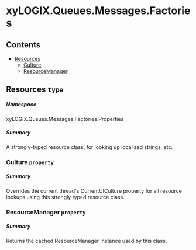 <a name='assembly'></a>
# xyLOGIX.Queues.Messages.Factories

## Contents

- [Resources](#T-xyLOGIX.Queues.Messages.Factories-Properties-Resources 'xyLOGIX.Queues.Messages.Factories.Properties.Resources')
  - [Culture](#P-xyLOGIX.Queues.Messages.Factories-Properties-Resources-Culture 'xyLOGIX.Queues.Messages.Factories.Properties.Resources.Culture')
  - [ResourceManager](#P-xyLOGIX.Queues.Messages.Factories-Properties-Resources-ResourceManager 'xyLOGIX.Queues.Messages.Factories.Properties.Resources.ResourceManager')

<a name='T-xyLOGIX.Queues.Messages.Factories-Properties-Resources'></a>
## Resources `type`

##### Namespace

xyLOGIX.Queues.Messages.Factories.Properties

##### Summary

A strongly-typed resource class, for looking up localized strings, etc.

<a name='P-xyLOGIX.Queues.Messages.Factories-Properties-Resources-Culture'></a>
### Culture `property`

##### Summary

Overrides the current thread's CurrentUICulture property for all
  resource lookups using this strongly typed resource class.

<a name='P-xyLOGIX.Queues.Messages.Factories-Properties-Resources-ResourceManager'></a>
### ResourceManager `property`

##### Summary

Returns the cached ResourceManager instance used by this class.
